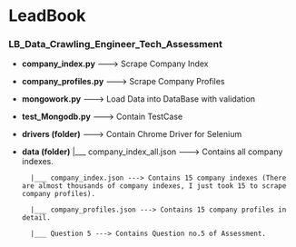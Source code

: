 # LeadBook
### LB_Data_Crawling_Engineer_Tech_Assessment

- **company_index.py** ---> Scrape Company Index
- **company_profiles.py** ---> Scrape Company Profiles
- **mongowork.py** ---> Load Data into DataBase with validation
- **test_Mongodb.py** ---> Contain TestCase
- **drivers (folder)** ---> Contain Chrome Driver for Selenium
- **data (folder)**
        |___ company_index_all.json ---> Contains all company indexes.
    
        |___ company_index.json ---> Contains 15 company indexes (There are almost thousands of company indexes, I just took 15 to scrape company profiles).
    
        |___ company_profiles.json ---> Contains 15 company profiles in detail.
    
        |___ Question 5 ---> Contains Question no.5 of Assessment.
    

